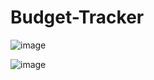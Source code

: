 # Budget-Tracker

![image](https://github.com/user-attachments/assets/c5a0f65e-7450-41cd-a337-47161aaf4350)

![image](https://github.com/user-attachments/assets/05dde926-a438-4ff6-8aeb-d4d442bb59a9)

